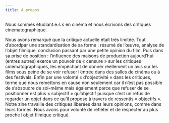 ```yaml
--- 
title: À propos
---
```


Nous sommes étudiant.e.s s en cinéma et nous écrivons des critiques cinématographique. 

Nous avons remarqué que la critique actuelle était très limitée. Tout d’abordpar une standardisation de sa forme : résumé de l’œuvre, analyse de l’objet filmique, conclusion passant par une petite opinion du film. Puis dans sa prise de position : l’influence des maisons de production aujourd’hui (entres autres) exerce un pouvoir de « censure » sur les critiques cinématographiques, les empêchant de donner réellement un avis sur les films sous peine de se voir refuser l’entrée dans des salles de cinéma ou à des festivals. Enfin par une volonté « d’objectivité » dans les critiques, terme que nous remettons en cause non seulement car il n’est pas possible de s’absoudre de soi-même mais également parce que refuser de se positionner est plus « subjectif » qu’objectif puisque c’est un refus de regarder un objet dans ce qu’il propose à travers de ressentis « objectifs ». Notre zine travaille des critiques libérées dans leurs opinions, comme dans leurs formes. Nous avons pour volonté de refléter et de respecter au plus proche l’objet filmique critiqué. 
